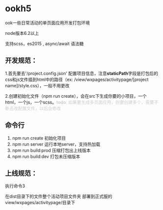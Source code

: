 # ookh5
<p>ook一些日常活动的单页面应用开发打包环境</p>
<p>node版本6.2以上</p>
<p>支持scss，es2015 , async/await 语法糖</p>

## 开发规范：
<p>1.首先要去'/project.config.json' 配置项目信息，注意<strong>staticPath</strong>字段是打包后的css和js文件插到html中的路径（ex:  /view/wxpages/activitypage/[project name]/style.css），一般不用更改</p>
<p>2.创建初始化文件（npm run create），会在src下生成你要的小项目，一个html，一个js，一个scss。<span style="color:#ccc;"><strong>todo</strong>:
如果要生成多页面应用，则要创建多个，需要不断去改配置文件，以后会修改</span></p>

## 命令行
<ol>
<li>npm run create 初始化项目</li>
<li>npm run server  运行本地server，支持热加载</li>
<li>npm run build:prod  压缩打包出上线版本</li>
<li>npm run build:dev   打包未压缩版本</li>
</ol>

## 上线规范：
<p>执行命令3</p>
<p>在dist目录下的文件整个活动项目文件夹 部署到正式服的view/wxpages/activitypage/目录下   </p>